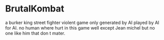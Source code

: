 # BrutalKombat
a burker king street fighter violent game only generated by AI played by AI for AI. no human where hurt in this game well except Jean michel but no one like him that don t mater.
